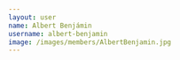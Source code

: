 ```yaml
---
layout: user
name: Albert Benjámin
username: albert-benjamin
image: /images/members/AlbertBenjamin.jpg
---
```

